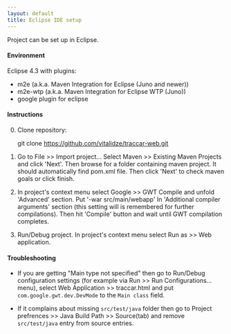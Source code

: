 ```yaml
---
layout: default
title: Eclipse IDE setup
---
```


Project can be set up in Eclipse.

#### Environment

Eclipse 4.3 with plugins:

  - m2e (a.k.a. Maven Integration for Eclipse (Juno and newer))
  - m2e-wtp (a.k.a. Maven Integration for Eclipse WTP (Juno))
  - google plugin for eclipse

#### Instructions

0) Clone repository:

    git clone https://github.com/vitalidze/traccar-web.git

1) Go to File >> Import project... Select Maven >> Existing Maven Projects and click 'Next'.
Then browse for a folder containing maven project. It should automatically find pom.xml file. Then click 'Next' to check maven goals or click finish.

2) In project's context menu select Google >> GWT Compile and unfold 'Advanced' section. Put '-war src/main/webapp' In 'Additional compiler arguments' section (this setting will is remembered for further compilations). Then hit 'Compile' button and wait until GWT compilation completes.

3) Run/Debug project. In project's context menu select Run as >> Web application.

#### Troubleshooting

* If you are getting "Main type not specified" then go to Run/Debug configuration settings (for example via Run >> Run Configurations... menu), select Web Application >> traccar.html and put `com.google.gwt.dev.DevMode` to the `Main class` field.

* If it complains about missing `src/test/java` folder then go to Project prefrences >> Java Build Path >> Source(tab) and remove `src/test/java` entry from source entries.